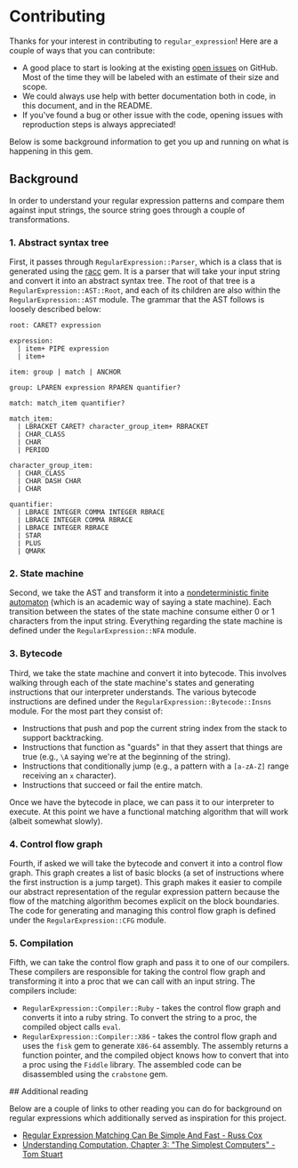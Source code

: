 # Contributing

Thanks for your interest in contributing to `regular_expression`! Here are a couple of ways that you can contribute:

* A good place to start is looking at the existing [open issues](https://github.com/kddnewton/regular_expression/issues) on GitHub. Most of the time they will be labeled with an estimate of their size and scope.
* We could always use help with better documentation both in code, in this document, and in the README.
* If you've found a bug or other issue with the code, opening issues with reproduction steps is always appreciated!

Below is some background information to get you up and running on what is happening in this gem.

## Background

In order to understand your regular expression patterns and compare them against input strings, the source string goes through a couple of transformations.

### 1. Abstract syntax tree

First, it passes through `RegularExpression::Parser`, which is a class that is generated using the [racc](https://github.com/ruby/racc) gem. It is a parser that will take your input string and convert it into an abstract syntax tree. The root of that tree is a `RegularExpression::AST::Root`, and each of its children are also within the `RegularExpression::AST` module. The grammar that the AST follows is loosely described below:

```
root: CARET? expression

expression:
  | item+ PIPE expression
  | item+

item: group | match | ANCHOR

group: LPAREN expression RPAREN quantifier?

match: match_item quantifier?

match_item:
  | LBRACKET CARET? character_group_item+ RBRACKET
  | CHAR_CLASS
  | CHAR
  | PERIOD

character_group_item:
  | CHAR_CLASS
  | CHAR DASH CHAR
  | CHAR

quantifier:
  | LBRACE INTEGER COMMA INTEGER RBRACE
  | LBRACE INTEGER COMMA RBRACE
  | LBRACE INTEGER RBRACE
  | STAR
  | PLUS
  | QMARK
```

### 2. State machine

Second, we take the AST and transform it into a [nondeterministic finite automaton](https://en.wikipedia.org/wiki/Nondeterministic_finite_automaton) (which is an academic way of saying a state machine). Each transition between the states of the state machine consume either 0 or 1 characters from the input string. Everything regarding the state machine is defined under the `RegularExpression::NFA` module.

### 3. Bytecode

Third, we take the state machine and convert it into bytecode. This involves walking through each of the state machine's states and generating instructions that our interpreter understands. The various bytecode instructions are defined under the `RegularExpression::Bytecode::Insns` module. For the most part they consist of:

* Instructions that push and pop the current string index from the stack to support backtracking.
* Instructions that function as "guards" in that they assert that things are true (e.g., `\A` saying we're at the beginning of the string).
* Instructions that conditionally jump (e.g., a pattern with a `[a-zA-Z]` range receiving an `x` character).
* Instructions that succeed or fail the entire match.

Once we have the bytecode in place, we can pass it to our interpreter to execute. At this point we have a functional matching algorithm that will work (albeit somewhat slowly).

### 4. Control flow graph

Fourth, if asked we will take the bytecode and convert it into a control flow graph. This graph creates a list of basic blocks (a set of instructions where the first instruction is a jump target). This graph makes it easier to compile our abstract representation of the regular expression pattern because the flow of the matching algorithm becomes explicit on the block boundaries. The code for generating and managing this control flow graph is defined under the `RegularExpression::CFG` module.

### 5. Compilation

Fifth, we can take the control flow graph and pass it to one of our compilers. These compilers are responsible for taking the control flow graph and transforming it into a proc that we can call with an input string. The compilers include:

* `RegularExpression::Compiler::Ruby` - takes the control flow graph and converts it into a ruby string. To convert the string to a proc, the compiled object calls `eval`.
* `RegularExpression::Compiler::X86` - takes the control flow graph and uses the `fisk` gem to generate `X86-64` assembly. The assembly returns a function pointer, and the compiled object knows how to convert that into a proc using the `Fiddle` library. The assembled code can be disassembled using the `crabstone` gem.

## Additional reading

Below are a couple of links to other reading you can do for background on regular expressions which additionally served as inspiration for this project.

* [Regular Expression Matching Can Be Simple And Fast - Russ Cox](https://swtch.com/~rsc/regexp/regexp1.html)
* [Understanding Computation, Chapter 3: "The Simplest Computers" - Tom Stuart](https://computationbook.com/)
